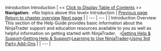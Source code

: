 ﻿
Introduction
Introduction
| << [Click to Display Table of Contents](introduction.md) >> **Navigation:**   »No topics above this level«   Introduction | [Previous page](copyrights-1.md) [Return to chapter overview](welcome-1.md) [Next page](getting_started_operations-1.md) |
| --- | --- |
| Introduction Overview This section of the Help Guide provides basic information about the NinjaTrader support and education resources available to you as well as helpful information on getting started with NinjaTrader.   ›[Getting Help & Support](getting_help__support-1.md)›[Getting Help & Support](getting_help__support-1.md)›[Learning to Use NinjaTrader](learning_to_use_ninjatrader-1.md)›[Using 3rd Party Add-Ons](using_3rd_party_add-ons-1.md) |
| --- |
